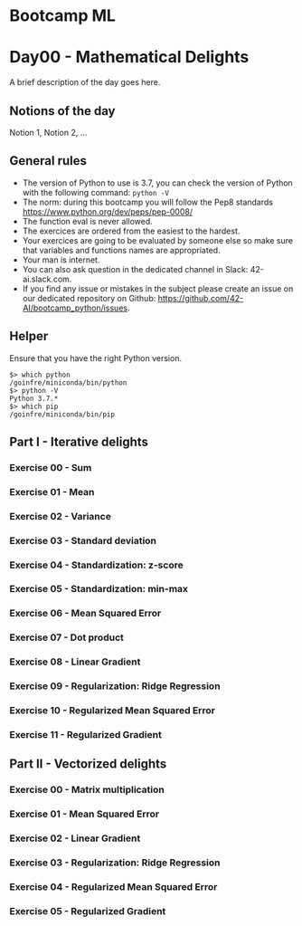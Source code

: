 
# Bootcamp ML

# Day00 - Mathematical Delights

A brief description of the day goes here.

## Notions of the day

Notion 1, Notion 2, ...

## General rules

* The version of Python to use is 3.7, you can check the version of Python with the following command: `python -V`
* The norm: during this bootcamp you will follow the Pep8 standards https://www.python.org/dev/peps/pep-0008/
* The function eval is never allowed.
* The exercices are ordered from the easiest to the hardest.
* Your exercices are going to be evaluated by someone else so make sure that variables and functions names are appropriated.
* Your man is internet.
* You can also ask question in the dedicated channel in Slack: 42-ai.slack.com.
* If you find any issue or mistakes in the subject please create an issue on our dedicated repository on Github: https://github.com/42-AI/bootcamp_python/issues.

## Helper

Ensure that you have the right Python version.

```
$> which python
/goinfre/miniconda/bin/python
$> python -V
Python 3.7.*
$> which pip
/goinfre/miniconda/bin/pip
```

## Part I - Iterative delights

### Exercise 00 - Sum

### Exercise 01 - Mean

### Exercise 02 - Variance

### Exercise 03 - Standard deviation

### Exercise 04 - Standardization: z-score

### Exercise 05 - Standardization: min-max

### Exercise 06 - Mean Squared Error

### Exercise 07 - Dot product

### Exercise 08 - Linear Gradient

### Exercise 09 - Regularization: Ridge Regression

### Exercise 10 - Regularized Mean Squared Error

### Exercise 11 - Regularized Gradient


## Part II - Vectorized delights

### Exercise 00 - Matrix multiplication

### Exercise 01 - Mean Squared Error

### Exercise 02 - Linear Gradient

### Exercise 03 - Regularization: Ridge Regression

### Exercise 04 - Regularized Mean Squared Error

### Exercise 05 - Regularized Gradient
